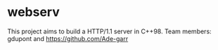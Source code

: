 # webserv
This project aims to build a HTTP/1.1 server in C++98. Team members: gdupont and https://github.com/Ade-garr
